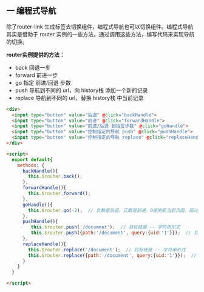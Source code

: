 ## 一 编程式导航

除了router-link 生成标签去切换组件，编程式导航也可以切换组件。编程式导航其实是借助于 router 实例的一些方法，通过调用这些方法，编写代码来实现导航的切换。

**router实例提供的方法：**
+ back 回退一步
+ forward 前进一步
+ go 指定 前进/回退 步数
+ push 导航到不同的 url，向 history栈 添加一个新的记录
+ replace 导航到不同的 url，替换 history栈 中当前记录

```html
<div>
  <input type="button" value="后退" @click="backHandle">
  <input type="button" value="前进" @click="forwardHandle">
  <input type="button" value="前进/后退 到指定步数" @click="goHandle">
  <input type="button" value="控制指定的导航 push" @click="pushHandle">
  <input type="button" value="控制指定的导航 replace" @click="replaceHandle">
</div>

<script>
  export default{
    methods: {
      backHandle(){
        this.$router.back();
      },
      forwardHandle(){
        this.$router.forward();
      },
      goHandle(){
        this.$router.go(-2);  // 负数是后退，正数是前进，0是刷新当前页面，超过步数的话没有效果；
      },
      pushHandle(){
         this.$router.push('/document');  // 目标链接 -- 字符串形式
         this.$router.push({path:'/document', query:{uid:'1'}});  // 目标链接 -- 对象形式
      },
      replaceHandle(){
        this.$router.replace('/document');  // 目标链接 -- 字符串形式
        this.$router.replace({path:'/document', query:{uid:'1'}});  // 目标链接 -- 对象形式
      }
    }
  }

</script>
```

